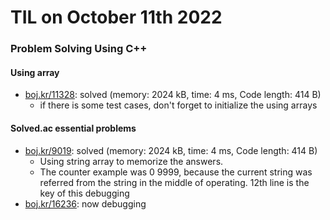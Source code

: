 # **TIL on October 11th 2022**
### Problem Solving Using C++
#### Using array
- [boj.kr/11328](../../../Problem%20Solving/boj/Using%20array/11328-10-11-2022.cpp): solved (memory: 2024 kB, time: 4 ms, Code length: 414 B)
  * if there is some test cases, don't forget to initialize the using arrays

#### Solved.ac essential problems
- [boj.kr/9019](../../../Problem%20Solving/boj/solvedac/9019-10-10-2022.cpp): solved (memory: 2024 kB, time: 4 ms, Code length: 414 B)
  * Using string array to memorize the answers.
  * The counter example was 0 9999, because the current string was referred from the string in the middle of operating. 12th line is the key of this debugging
- [boj.kr/16236](../../../Problem%20Solving/boj/solvedac/16236-10-11-2022.cpp): now debugging